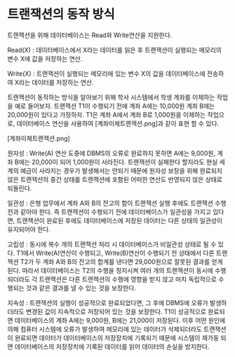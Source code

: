 # 트랜잭션의 동작 방식

트랜잭션을 위해 데이터베이스는 Read와 Write연산을 지원한다.

Read(X) : 데이터베이스에서 X라는 데이터를 읽은 후 트랜잭션이 실행되는 메모리의 변수 X에 값을 저장하는 연산.

Write(X) : 트랜잭션이 실행되는 메모리에 있는 변수 X의 값을 데이터베이스에 전송하여 X라는 데이터를 저장하는 연산.

트랜잭션이 동작하는 방식을 알아보기 위해 학사 시스템에서 학생 계좌를 이체하는 작업을 예로 들어보자. 트랜잭션 T1이 수행되기 전에 계좌 A에는 10,000원 계좌 B에는 20,000원이 있다고 가정하자. T1은 계좌 A에서 계좌 B로 1,000원을 이체하는 작업으로, 데이터베이스 연산을 사용하여 [계좌이체트랜잭션.png]과 같이 표현 할 수 있다.


[계좌이체트랜잭션.png]




원자성 : Write(A) 연산 도중에 DBMS의 오류로 완료하지 못하면 A에는 9,000원, 계좌 B에는 20,000이 되어 1,000원이 사라진다.
트랜잭션이 실패한다 할지라도 현실 세계의 예금이 사라지는 경우가 발생해서는 안되기 때문에 원자성 보장을 위해 완료되지 않은 트랜잭션의 중간 상태를 트랜잭션에 포함된 어떠한 연산도 반영되지 않은 상태로 되돌린다.


일관성 : 은행 업무에서 계좌 A와 B의 잔고의 합이 트랜잭션 실행 후에도 트랜잭션 수행 전과 같아야 한다. 즉 트랜잭션이 수행되기 전에 데이터베이스가 일관성을 가지고 있다면, 트랜잭션이 완료된 후에도 데이터베이스에 저장된 데이터는 다른 상태의 일관성이 유지되어야 한다.


고립성 : 동시에 복수 개의 트랜잭션 처리 시 데이터베이스가 비일관성 상태로 될 수 있다. T1에서 Write(A)연산이 수행되고, Write(B)연산이 수행되기 전 상태에서 다른 트랜잭션 T2가 두 계좌 A와 B의 잔고의 합계를 낸다면 29,000원으로 잘못된 결과를 얻게 된다. 따라서 데이터베이스는 T2의 수행을 정지시켜 여러 개의 트랜잭션이 동시에 수행되더라도 각 트랜잭션은 다른 트랜잭션의 수행에 영향을 받지 않고 마치 독립적으로 수행되는 것과 같은 결과를 낼 수 있는 것을 보장한다.


지속성 : 트랜잭션의 실행이 성공적으로 완료되었다면, 그 후에 DBMS에 오류가 발생하더라도 변경된 값이 지속적으로 저장되어 있는 것을 보장한다. T1이 성공적으로 완료되면 데이터베이스의 계좌 A에는 9,000원, B에는 21,000이 저장된다. 이후 어떤 원인에 의해 컴퓨터 시스템에 오류가 발생하여 메모리에 있는 데이터가 삭제되더라도 트랜잭션이 완료되면 데이터가 데이터베이스의 저장장치에 기록되기 때문에 시스템이 재가동 되면 데이터베이스의 저장장치에 기록된 데이터를 읽어 데이터의 손실을 방지한다.